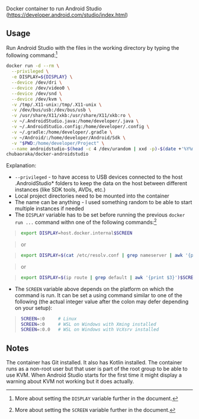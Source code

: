 Docker container to run Android Studio (https://developer.android.com/studio/index.html)

## Usage

Run Android Studio with the files in the working directory by typing the following command:[^1]
```bash
docker run -d --rm \
  --privileged \
  -e DISPLAY=${DISPLAY} \
  --device /dev/dri \
  --device /dev/video0 \
  --device /dev/snd \
  --device /dev/kvm \
  -v /tmp/.X11-unix:/tmp/.X11-unix \
  -v /dev/bus/usb:/dev/bus/usb \
  -v /usr/share/X11/xkb:/usr/share/X11/xkb:ro \
  -v ~/.AndroidStudio.java:/home/developer/.java \
  -v ~/.AndroidStudio.config:/home/developer/.config \
  -v ~/.gradle:/home/developer/.gradle \
  -v ~/Android/:/home/developer/Android/Sdk \
  -v "$PWD:/home/developer/Project" \
  --name androidstudio-$(head -c 4 /dev/urandom | xxd -p)-$(date +'%Y%m%d-%H%M%S')  \
chubaoraka/docker-androidstudio
```

Explanation:

- `--privileged` - to have access to USB devices connected to the host .AndroidStudio* folders to keep the data on the host between different instances (like SDK tools, AVDs, etc.)
- Local project directories need to be mounted into the container
- The name can be anything - I used something random to be able to start multiple instances if needed
- The `DISPLAY` variable has to be set before running the previous `docker run ...` command withn one of the following commands:[^2]

>```bash
>export DISPLAY=host.docker.internal$SCREEN
>```

>or

>```bash
>export DISPLAY=$(cat /etc/resolv.conf | grep nameserver | awk '{print $2; exit;}')$SCREEN
>```

>or

>```bash
>export DISPLAY=$(ip route | grep default | awk '{print $3}')$SCREEN
>```

- The `SCREEN` variable above depends on the platform on which the command is run. It can be set a using command similar to one of the following (the actual integer value after the colon may defer depending on your setup):


>```bash
>SCREEN=:0     # Linux
>SCREEN=:0     # WSL on Windows with Xming installed
>SCREEN=:0.0   # WSL on Windows with VcXsrv installed
>```

## Notes

The container has Git installed. It also has Kotlin installed. The container runs as a non-root user but that user is part of the root group to be able to use KVM. When Android Studio starts for the first time it might display a warning about KVM not working but it does actually.

[^1]: More about setting the `DISPLAY` variable further in the document.
[^2]: More about setting the `SCREEN` variable further in the document.
